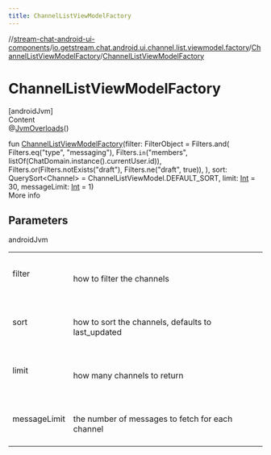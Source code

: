 ```yaml
---
title: ChannelListViewModelFactory
---
```

//[stream-chat-android-ui-components](../../../index.md)/[io.getstream.chat.android.ui.channel.list.viewmodel.factory](../index.md)/[ChannelListViewModelFactory](index.md)/[ChannelListViewModelFactory](ChannelListViewModelFactory.md)



# ChannelListViewModelFactory  
[androidJvm]  
Content  
@[JvmOverloads](https://kotlinlang.org/api/latest/jvm/stdlib/kotlin.jvm/-jvm-overloads/index.html)()  
  
fun [ChannelListViewModelFactory](ChannelListViewModelFactory.md)(filter: FilterObject = Filters.and(
        Filters.eq("type", "messaging"),
        Filters.`in`("members", listOf(ChatDomain.instance().currentUser.id)),
        Filters.or(Filters.notExists("draft"), Filters.ne("draft", true)),
    ), sort: QuerySort&lt;Channel&gt; = ChannelListViewModel.DEFAULT_SORT, limit: [Int](https://kotlinlang.org/api/latest/jvm/stdlib/kotlin/-int/index.html) = 30, messageLimit: [Int](https://kotlinlang.org/api/latest/jvm/stdlib/kotlin/-int/index.html) = 1)  
More info  


## Parameters  
  
androidJvm  
  
| | |
|---|---|
| <a name="io.getstream.chat.android.ui.channel.list.viewmodel.factory/ChannelListViewModelFactory/ChannelListViewModelFactory/#io.getstream.chat.android.client.api.models.FilterObject#io.getstream.chat.android.client.api.models.QuerySort[io.getstream.chat.android.client.models.Channel]#kotlin.Int#kotlin.Int/PointingToDeclaration/"></a>filter| <a name="io.getstream.chat.android.ui.channel.list.viewmodel.factory/ChannelListViewModelFactory/ChannelListViewModelFactory/#io.getstream.chat.android.client.api.models.FilterObject#io.getstream.chat.android.client.api.models.QuerySort[io.getstream.chat.android.client.models.Channel]#kotlin.Int#kotlin.Int/PointingToDeclaration/"></a><br/><br/>how to filter the channels<br/><br/>|
| <a name="io.getstream.chat.android.ui.channel.list.viewmodel.factory/ChannelListViewModelFactory/ChannelListViewModelFactory/#io.getstream.chat.android.client.api.models.FilterObject#io.getstream.chat.android.client.api.models.QuerySort[io.getstream.chat.android.client.models.Channel]#kotlin.Int#kotlin.Int/PointingToDeclaration/"></a>sort| <a name="io.getstream.chat.android.ui.channel.list.viewmodel.factory/ChannelListViewModelFactory/ChannelListViewModelFactory/#io.getstream.chat.android.client.api.models.FilterObject#io.getstream.chat.android.client.api.models.QuerySort[io.getstream.chat.android.client.models.Channel]#kotlin.Int#kotlin.Int/PointingToDeclaration/"></a><br/><br/>how to sort the channels, defaults to last_updated<br/><br/>|
| <a name="io.getstream.chat.android.ui.channel.list.viewmodel.factory/ChannelListViewModelFactory/ChannelListViewModelFactory/#io.getstream.chat.android.client.api.models.FilterObject#io.getstream.chat.android.client.api.models.QuerySort[io.getstream.chat.android.client.models.Channel]#kotlin.Int#kotlin.Int/PointingToDeclaration/"></a>limit| <a name="io.getstream.chat.android.ui.channel.list.viewmodel.factory/ChannelListViewModelFactory/ChannelListViewModelFactory/#io.getstream.chat.android.client.api.models.FilterObject#io.getstream.chat.android.client.api.models.QuerySort[io.getstream.chat.android.client.models.Channel]#kotlin.Int#kotlin.Int/PointingToDeclaration/"></a><br/><br/>how many channels to return<br/><br/>|
| <a name="io.getstream.chat.android.ui.channel.list.viewmodel.factory/ChannelListViewModelFactory/ChannelListViewModelFactory/#io.getstream.chat.android.client.api.models.FilterObject#io.getstream.chat.android.client.api.models.QuerySort[io.getstream.chat.android.client.models.Channel]#kotlin.Int#kotlin.Int/PointingToDeclaration/"></a>messageLimit| <a name="io.getstream.chat.android.ui.channel.list.viewmodel.factory/ChannelListViewModelFactory/ChannelListViewModelFactory/#io.getstream.chat.android.client.api.models.FilterObject#io.getstream.chat.android.client.api.models.QuerySort[io.getstream.chat.android.client.models.Channel]#kotlin.Int#kotlin.Int/PointingToDeclaration/"></a><br/><br/>the number of messages to fetch for each channel<br/><br/>|
  
  



